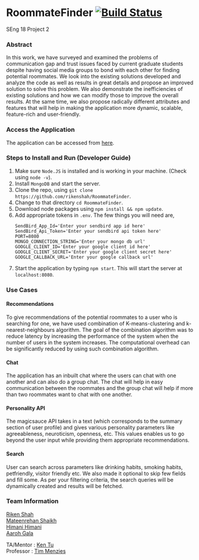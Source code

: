# RoommateFinder [![Build Status](https://travis-ci.org/rikenshah/RoommateFinder.svg?branch=master)](https://travis-ci.org/rikenshah/RoommateFinder)

SEng 18 Project 2

### Abstract

In this work, we have surveyed and examined the problems of communication gap and trust issues faced by current graduate students despite having social media groups to bond with each other for finding potential roommates. We look into the existing solutions developed and analyze the code as well as results in great details and propose an improved solution to solve this problem. We also demonstrate the inefficiencies of existing solutions and how we can modify those to improve the overall results. At the same time, we also propose radically different attributes and features that will help in making the application more dynamic, scalable, feature-rich and user-friendly.  

### Access the Application

The application can be accessed from [here](https://findmeroommate.herokuapp.com/).

### Steps to Install and Run (Developer Guide)

1. Make sure `Node.JS` is installed and is working in your machine. (Check using `node -v`).
2. Install `MongoDB` and start the server.
3. Clone the repo, using `git clone https://github.com/rikenshah/RoommateFinder`.
4. Change to that directory `cd RoommateFinder`.
5. Download node packages using `npm install && npm update`.
6. Add appropriate tokens in `.env`. The few things you will need are,
    ```
    SendBird_App_Id='Enter your sendbird app id here'
    SendBird_Api_Token='Enter your sendbird api token here'
    PORT=8080
    MONGO_CONNECTION_STRING='Enter your mongo db url'
    GOOGLE_CLIENT_ID='Enter your google client id here'
    GOOGLE_CLIENT_SECRET='Enter your google client secret here'
    GOOGLE_CALLBACK_URL='Enter your google callback url'
    ```
7. Start the application by typing `npm start`. This will start the server at `localhost:8080`.

### Use Cases

#### Recommendations

To give recommendations of the potential roommates to a user who is searching for one, we have used combination of K-means-clustering and k-nearest-neighbours algorithm. The goal of the combination algorithm was to reduce latency by increasing the performance of the system when the number of users in the system increases. The computational overhead can be significantly reduced by using such combination algorithm.

#### Chat

The application has an inbuilt chat where the users can chat with one another and can also do a group chat. The chat will help in easy communication between the roommates and the group chat will help if more than two roommates want to chat with one another.

#### Personality API

The magicsauce API takes in a text (which corresponds to the summary section of user profile) and gives various personality parameters like agreeableness, neuroticism, openness, etc. This values enables us to go beyond the user input while providing them appropriate recommendations.

#### Search
User can  search  across parameters   like   drinking   habits,   smoking   habits,   petfriendly,  visitor  friendly  etc.   We  also  made  it  optional  to skip  few  fields  and  fill  some.   As per your filtering criteria, the search queries will be dynamically created and results will be fetched.


### Team Information

[Riken Shah](https://github.com/rikenshah)<br>
[Mateenrehan Shaikh](https://github.com/mateenrehan)<br>
[Himani Himani](https://github.com/hhimani)<br>
[Aaroh Gala](https://github.com/AarohGala)<br>

TA/Mentor : [Ken Tu](https://github.com/HuyTu7)<br>
Professor : [Tim Menzies](https://github.com/timm)<br>


